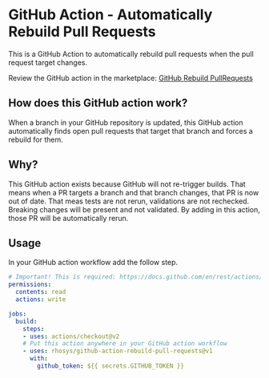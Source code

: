 # GitHub Action - Automatically Rebuild Pull Requests
This is a GitHub Action to automatically rebuild pull requests when the pull request target changes.

Review the GitHub action in the marketplace: [GitHub Rebuild PullRequests](https://github.com/marketplace/actions/github-rebuild-pull-requests)

## How does this GitHub action work?
When a branch in your GitHub repository is updated, this GitHub action automatically finds open pull requests that target that branch and forces a rebuild for them.

## Why?
This GitHub action exists because GitHub will not re-trigger builds. That means when a PR targets a branch and that branch changes, that PR is now out of date. That meas tests are not rerun, validations are not rechecked. Breaking changes will be present and not validated. By adding in this action, those PR will be automatically rerun.

## Usage
In your GitHub action workflow add the follow step.

```yaml
# Important! This is required: https://docs.github.com/en/rest/actions/workflow-jobs?apiVersion=2022-11-28
permissions:
  contents: read
  actions: write

jobs:
  build:
    steps:
    - uses: actions/checkout@v2
    # Put this action anywhere in your GitHub action workflow
    - uses: rhosys/github-action-rebuild-pull-requests@v1
      with:
        github_token: ${{ secrets.GITHUB_TOKEN }}
```
